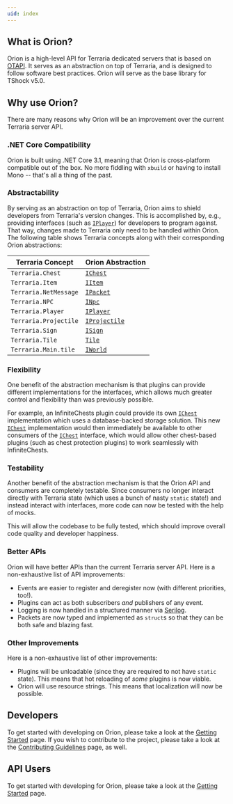 ```yaml
---
uid: index
---
```


## What is Orion?

Orion is a high-level API for Terraria dedicated servers that is based on [OTAPI](https://github.com/DeathCradle/Open-Terraria-API/). It serves as an abstraction on top of Terraria, and is designed to follow software best practices. Orion will serve as the base library for TShock v5.0.

## Why use Orion?

There are many reasons why Orion will be an improvement over the current Terraria server API.

### .NET Core Compatibility

Orion is built using .NET Core 3.1, meaning that Orion is cross-platform compatible out of the box. No more fiddling with `xbuild` or having to install Mono -- that's all a thing of the past.

### Abstractability

By serving as an abstraction on top of Terraria, Orion aims to shield developers from Terraria's version changes. This is accomplished by, e.g., providing interfaces (such as [`IPlayer`](xref:Orion.Players.IPlayer)) for developers to program against. That way, changes made to Terraria only need to be handled within Orion. The following table shows Terraria concepts along with their corresponding Orion abstractions:

| Terraria Concept | Orion Abstraction |
|------------------|-------------------|
| `Terraria.Chest` | [`IChest`](xref:Orion.World.Chests.IChest) |
| `Terraria.Item` | [`IItem`](xref:Orion.Items.IItem) |
| `Terraria.NetMessage` | [`IPacket`](xref:Orion.Packets.IPacket) |
| `Terraria.NPC` | [`INpc`](xref:Orion.Npcs.INpc) |
| `Terraria.Player` | [`IPlayer`](xref:Orion.Players.IPlayer) |
| `Terraria.Projectile` | [`IProjectile`](xref:Orion.Projectiles.IProjectile) |
| `Terraria.Sign` | [`ISign`](xref:Orion.World.Signs.ISign) |
| `Terraria.Tile` | [`Tile`](xref:Orion.World.Tiles.Tile) |
| `Terraria.Main.tile` | [`IWorld`](xref:Orion.World.IWorld) |

### Flexibility

One benefit of the abstraction mechanism is that plugins can provide different implementations for the interfaces, which allows much greater control and flexibility than was previously possible.

For example, an InfiniteChests plugin could provide its own [`IChest`](xref:Orion.World.Chests.IChest) implementation which uses a database-backed storage solution. This new [`IChest`](xref:Orion.World.Chests.IChest) implementation would then immediately be available to other consumers of the [`IChest`](xref:Orion.World.Chests.IChest) interface, which would allow other chest-based plugins (such as chest protection plugins) to work seamlessly with InfiniteChests.

### Testability

Another benefit of the abstraction mechanism is that the Orion API and consumers are completely testable. Since consumers no longer interact directly with Terraria state (which uses a bunch of nasty `static` state!) and instead interact with interfaces, more code can now be tested with the help of mocks.

This will allow the codebase to be fully tested, which should improve overall code quality and developer happiness.

### Better APIs

Orion will have better APIs than the current Terraria server API. Here is a non-exhaustive list of API improvements:

* Events are easier to register and deregister now (with different priorities, too!).
* Plugins can act as both subscribers _and_ publishers of any event.
* Logging is now handled in a structured manner via [Serilog](https://serilog.net/).
* Packets are now typed and implemented as `struct`s so that they can be both safe and blazing fast.

### Other Improvements

Here is a non-exhaustive list of other improvements:

* Plugins will be unloadable (since they are required to not have `static` state). This means that hot reloading of _some_ plugins is now viable.
* Orion will use resource strings. This means that localization will now be possible.

## Developers

To get started with developing on Orion, please take a look at the [Getting Started](xref:getting_started_devs) page. If you wish to contribute to the project, please take a look at the [Contributing Guidelines](xref:contributing_guidelines) page, as well.

## API Users

To get started with developing for Orion, please take a look at the [Getting Started](xref:getting_started_api) page.
